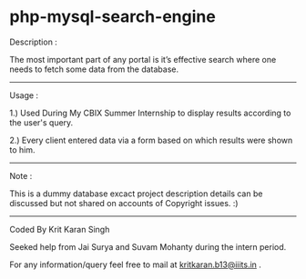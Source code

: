 # php-mysql-search-engine


Description :

The most important part of any portal is it’s effective search where one needs to fetch some data from the database.

------------

Usage :


1.) Used During My CBIX Summer Internship to display results according to the user's query. 

2.) Every client entered data via a form based on which results were shown to him.


--------------

Note :

This is a dummy database excact project description details can be discussed but not shared on accounts of Copyright issues. :)

------------

Coded By Krit Karan Singh 

Seeked help from Jai Surya and Suvam Mohanty during the intern period.


For any information/query feel free to mail at kritkaran.b13@iiits.in .

